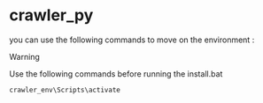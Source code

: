 # crawler_py

you can use the following commands to move on the environment :

> [!WARNING]
>Use the following commands before running the install.bat

~~~bash
crawler_env\Scripts\activate
~~~

